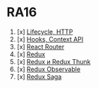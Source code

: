# RA16

1. [x] [Lifecycle, HTTP](lifecycle)
1. [x] [Hooks, Context API](hooks-context)
1. [x] [React Router](routing)
1. [x] [Redux](redux)
1. [x] [Redux и Redux Thunk](redux-thunk)
1. [x] [Redux Observable](redux-observable)
1. [x] [Redux Saga](redux-saga)
